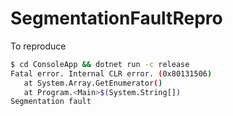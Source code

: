 # SegmentationFaultRepro

To reproduce
```bash
$ cd ConsoleApp && dotnet run -c release
Fatal error. Internal CLR error. (0x80131506)
   at System.Array.GetEnumerator()
   at Program.<Main>$(System.String[])
Segmentation fault
```
